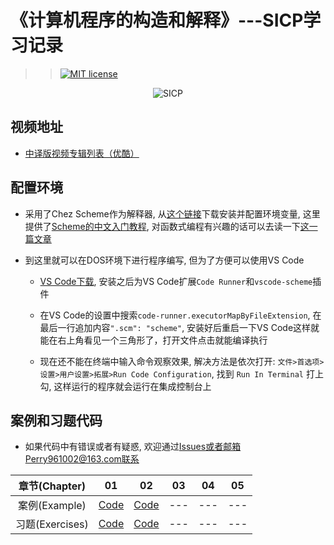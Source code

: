 # 《计算机程序的构造和解释》---SICP学习记录
>>[![MIT license](https://img.shields.io/dub/l/vibe-d.svg)](https://github.com/Perry961002/Learning-notes-of-SICP/blob/master/LICENSE)
 
<p align="center">
  <img src="http://groups.csail.mit.edu/mac/classes/6.001/abelson-sussman-lectures/wizard.jpg" alt="SICP"/>
</p>

## 视频地址

- [中译版视频专辑列表（优酷）](https://v.youku.com/v_show/id_XNTEzMDAyMTU2.html?f=18958522)

## 配置环境

- 采用了Chez Scheme作为解释器, 从[这个链接](https://www.scheme.com/download/)下载安装并配置环境变量, 这里提供了[Scheme的中文入门教程](https://github.com/DeathKing/yast-cn), 对函数式编程有兴趣的话可以去读一下[这一篇文章](https://github.com/justinyhuang/Functional-Programming-For-The-Rest-of-Us-Cn/tree/master)

- 到这里就可以在DOS环境下进行程序编写, 但为了方便可以使用VS Code
    - [VS Code下载](https://code.visualstudio.com/), 安装之后为VS Code扩展`Code Runner`和`vscode-scheme`插件

    - 在VS Code的设置中搜索`code-runner.executorMapByFileExtension`, 在最后一行追加内容`".scm": "scheme"`, 安装好后重启一下VS Code这样就能在右上角看见一个三角形了，打开文件点击就能编译执行

    - 现在还不能在终端中输入命令观察效果, 解决方法是依次打开: `文件>首选项>设置>用户设置>拓展>Run Code Configuration`, 找到 `Run In Terminal` 打上勾, 这样运行的程序就会运行在集成控制台上

## 案例和习题代码

- 如果代码中有错误或者有疑惑, 欢迎通过[Issues](https://github.com/Perry961002/Learning-notes-of-SICP/issues)或者邮箱Perry961002@163.com联系

| 章节(Chapter) |  01  |  02  |  03  |  04  |  05  |
|:-------------:|:----:|:----:|:----:|:----:|:----:|
| 案例(Example) | [Code](https://github.com/Perry961002/Learning-notes-of-SICP/tree/master/Chap1/example) |  [Code](https://github.com/Perry961002/Learning-notes-of-SICP/tree/master/Chap2/example) | --- | --- | --- |
| 习题(Exercises) | [Code](https://github.com/Perry961002/Learning-notes-of-SICP/tree/master/Chap1/exercise)  | [Code](https://github.com/Perry961002/Learning-notes-of-SICP/tree/master/Chap2/exercise) | --- | --- | --- |